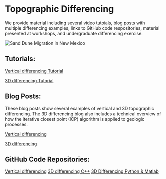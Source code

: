 # Topographic Differencing 

We provide material including several video tutoials, blog posts with multiple differencing examples, links to GitHub code respositories, material presented at workshops, and undergraduate differencing exercise. 

![Sand Dune Migration in New Mexico](https://cloud.sdsc.edu:443/v1/AUTH_opentopography/www/images%2Fsand_dunes_NM.gif)

## Tutorials: 

[Vertical differencing Tutorial](https://youtu.be/BlDx66AQ3G0)

[3D differencing Tutorial](https://youtu.be/OoIasU4yMeQ)

## Blog Posts: 
These blog posts show several examples of vertical and 3D topographic differencing. The 3D differencing blog also includes a technical overview of how the iterative closest point (ICP) algorithm is applied to geologic processes. 

[Vertical differencing](https://opentopography.org/blog/topographic-differencing-showcase)

[3D differencing](https://opentopography.org/blog/demand-3d-topographic-differencing)

## GitHub Code Repositories:

[Vertical differencing](https://github.com/OpenTopography/Vertical_Differencing)
[3D differencing C++](https://github.com/OpenTopography/libicp)
[3D Differencing Python & Matlab](https://github.com/OpenTopography/3D_Differencing)

